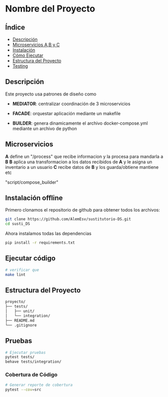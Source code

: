 # Nombre del Proyecto

## Índice

- [Descripción](#descripcion)
- [Microservicios A,B y C](#microservicios)
- [Instalación](#instalación)
- [Cómo Ejecutar](#ejecutar-código)
- [Estructura del Proyecto](#estructura-del-proyecto)
- [Testing](#pruebas)


## Descripción

Este proyecto usa patrones de diseño como

- **MEDIATOR**: centralizar coordinación de 3 microservicios

- **FACADE**: orquestar aplicación mediante un makefile

- **BUILDER**: genera dinamicamente el archivo docker-compose.yml mediante un archivo de python

## Microservicios

**A** define un "/process" que recibe informacion y la procesa para mandarla a **B**
**B** aplica una transformacion a los datos recibidos de **A** y le asigna un inventario a un usuario
**C** recibe datos de **B** y los guarda/obtiene mantiene etc

"script/compose_builder"

## Instalación offline

Primero clonamos el repositorio de github para obtener todos los archivos:

```bash
git clone https://github.com/AlemEsv/sustitutorio-DS.git
cd susti_DS
```

Ahora instalamos todas las dependencias

```bash
pip install -r requirements.txt
```

## Ejecutar código

```bash
# verificar que 
make lint
```

## Estructura del Proyecto

```bash
proyecto/
├── tests/
│   ├── unit/
│   └── integration/
├── README.md
└── .gitignore
```

## Pruebas

```bash
# Ejecutar pruebas
pytest tests/
behave tests/integration/
```

### Cobertura de Código

```bash
# Generar reporte de cobertura
pytest --cov=src
```
